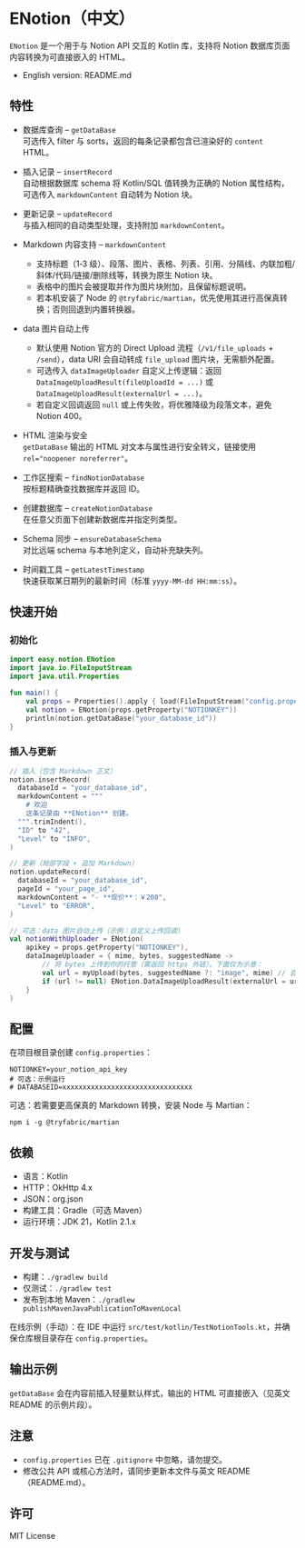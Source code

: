 # ENotion（中文）

`ENotion` 是一个用于与 Notion API 交互的 Kotlin 库，支持将 Notion 数据库页面内容转换为可直接嵌入的 HTML。

- English version: README.md

## 特性

- 数据库查询 – `getDataBase`  
  可选传入 filter 与 sorts，返回的每条记录都包含已渲染好的 `content` HTML。

- 插入记录 – `insertRecord`  
  自动根据数据库 schema 将 Kotlin/SQL 值转换为正确的 Notion 属性结构，可选传入 `markdownContent` 自动转为 Notion 块。

- 更新记录 – `updateRecord`  
  与插入相同的自动类型处理，支持附加 `markdownContent`。

- Markdown 内容支持 – `markdownContent`
	- 支持标题（1‑3 级）、段落、图片、表格、列表、引用、分隔线、内联加粗/斜体/代码/链接/删除线等，转换为原生 Notion 块。
	- 表格中的图片会被提取并作为图片块附加，且保留标题说明。
	- 若本机安装了 Node 的 `@tryfabric/martian`，优先使用其进行高保真转换；否则回退到内置转换器。

- data 图片自动上传
	- 默认使用 Notion 官方的 Direct Upload 流程（`/v1/file_uploads` + `/send`），data URI 会自动转成 `file_upload`
	  图片块，无需额外配置。
	- 可选传入 `dataImageUploader` 自定义上传逻辑：返回 `DataImageUploadResult(fileUploadId = ...)` 或
	  `DataImageUploadResult(externalUrl = ...)`。
	- 若自定义回调返回 `null` 或上传失败，将优雅降级为段落文本，避免 Notion 400。

- HTML 渲染与安全  
  `getDataBase` 输出的 HTML 对文本与属性进行安全转义，链接使用 `rel="noopener noreferrer"`。

- 工作区搜索 – `findNotionDatabase`  
  按标题精确查找数据库并返回 ID。

- 创建数据库 – `createNotionDatabase`  
  在任意父页面下创建新数据库并指定列类型。

- Schema 同步 – `ensureDatabaseSchema`  
  对比远端 schema 与本地列定义，自动补充缺失列。

- 时间戳工具 – `getLatestTimestamp`  
  快速获取某日期列的最新时间（标准 `yyyy-MM-dd HH:mm:ss`）。

## 快速开始

### 初始化

```kotlin
import easy.notion.ENotion
import java.io.FileInputStream
import java.util.Properties

fun main() {
    val props = Properties().apply { load(FileInputStream("config.properties")) }
    val notion = ENotion(props.getProperty("NOTIONKEY"))
    println(notion.getDataBase("your_database_id"))
}
```

### 插入与更新

```kotlin
// 插入（包含 Markdown 正文）
notion.insertRecord(
  databaseId = "your_database_id",
  markdownContent = """
    # 欢迎
    这条记录由 **ENotion** 创建。
  """.trimIndent(),
  "ID" to "42",
  "Level" to "INFO",
)

// 更新（局部字段 + 追加 Markdown）
notion.updateRecord(
  databaseId = "your_database_id",
  pageId = "your_page_id",
  markdownContent = "- **现价**：￥208",
  "Level" to "ERROR",
)

// 可选：data 图片自动上传（示例：自定义上传回调）
val notionWithUploader = ENotion(
	apikey = props.getProperty("NOTIONKEY"),
	dataImageUploader = { mime, bytes, suggestedName ->
		// 将 bytes 上传到你的托管（需返回 https 外链）。下面仅为示意：
		val url = myUpload(bytes, suggestedName ?: "image", mime) // 自行实现
		if (url != null) ENotion.DataImageUploadResult(externalUrl = url) else null
	}
)
```

## 配置

在项目根目录创建 `config.properties`：

```
NOTIONKEY=your_notion_api_key
# 可选：示例运行
# DATABASEID=xxxxxxxxxxxxxxxxxxxxxxxxxxxxxxxx
```

可选：若需要更高保真的 Markdown 转换，安装 Node 与 Martian：

```
npm i -g @tryfabric/martian
```

## 依赖

- 语言：Kotlin
- HTTP：OkHttp 4.x
- JSON：org.json
- 构建工具：Gradle（可选 Maven）
- 运行环境：JDK 21，Kotlin 2.1.x

## 开发与测试

- 构建：`./gradlew build`
- 仅测试：`./gradlew test`
- 发布到本地 Maven：`./gradlew publishMavenJavaPublicationToMavenLocal`

在线示例（手动）：在 IDE 中运行 `src/test/kotlin/TestNotionTools.kt`，并确保仓库根目录存在 `config.properties`。

## 输出示例

`getDataBase` 会在内容前插入轻量默认样式，输出的 HTML 可直接嵌入（见英文 README 的示例片段）。

## 注意

- `config.properties` 已在 `.gitignore` 中忽略，请勿提交。
- 修改公共 API 或核心方法时，请同步更新本文件与英文 README（README.md）。

## 许可

MIT License
